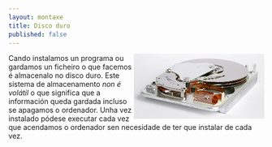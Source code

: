 ```yaml
---
layout: montaxe
title: Disco duro
published: false
---
```



<img style="float: right;" alt="Disco duro" height="128px"  src="/imaxes/discoduro.jpg">

Cando instalamos un programa ou gardamos un ficheiro o que facemos é almacenalo no disco duro. Este sistema de almacenamento  *non é volátil* o que significa que a información queda gardada incluso se apagamos o ordenador. Unha vez instalado pódese executar cada vez que acendamos o ordenador sen necesidade de ter que instalar de cada vez.
